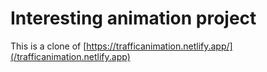 # Interesting animation project
This is a clone of [https://trafficanimation.netlify.app/](/trafficanimation.netlify.app)